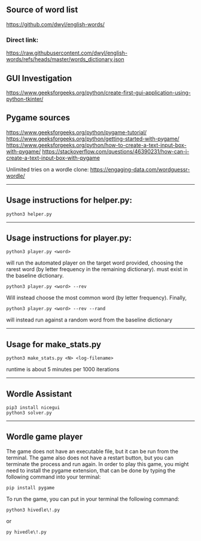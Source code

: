 
## Source of word list
https://github.com/dwyl/english-words/

### Direct link:
https://raw.githubusercontent.com/dwyl/english-words/refs/heads/master/words_dictionary.json

## GUI Investigation
https://www.geeksforgeeks.org/python/create-first-gui-application-using-python-tkinter/


## Pygame sources
https://www.geeksforgeeks.org/python/pygame-tutorial/
https://www.geeksforgeeks.org/python/getting-started-with-pygame/
https://www.geeksforgeeks.org/python/how-to-create-a-text-input-box-with-pygame/
https://stackoverflow.com/questions/46390231/how-can-i-create-a-text-input-box-with-pygame

Unlimited tries on a wordle clone:
https://engaging-data.com/wordguessr-wordle/

---

## Usage instructions for helper.py:
```
python3 helper.py
```
---

## Usage instructions for player.py:
```
python3 player.py <word>
```
will run the automated player on the target word provided, choosing the rarest word (by letter frequency in the remaining dictionary). <word> must exist in the baseline dictionary.
```
python3 player.py <word> --rev
```
Will instead choose the most common word (by letter frequency). Finally, 
```
python3 player.py <word> --rev --rand
```
will instead run against a random word from the baseline dictionary

---

## Usage  for make_stats.py
```
python3 make_stats.py <N> <log-filename>
```
runtime is about 5 minutes per 1000 iterations

---
## Wordle Assistant
```
pip3 install nicegui
python3 solver.py
```
---
## Wordle game player
The game does not have an executable file, but it can be run from the terminal. The game also does not have a restart button, but you can terminate the process and run again.
In order to play this game, you might need to install the pygame extension, that can be done by typing the following command into your terminal:
```
pip install pygame
```
To run the game, you can put in your terminal the following command:
```
python3 hivedle\!.py
```
or
```
py hivedle\!.py
```
